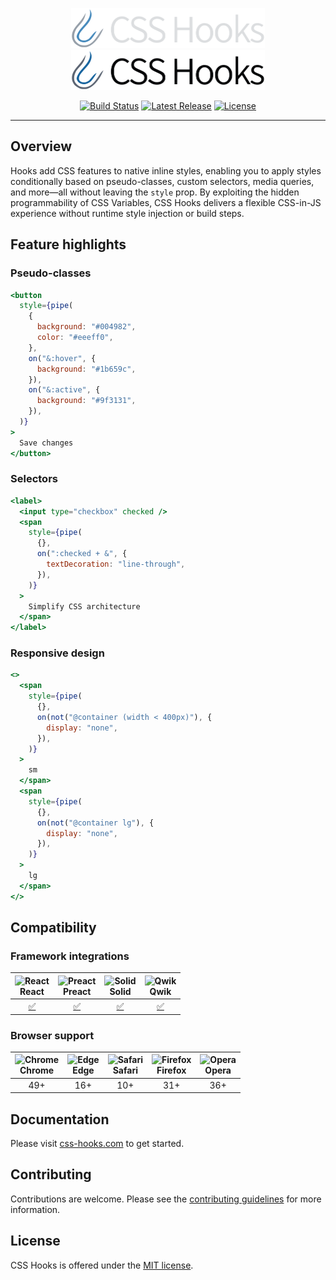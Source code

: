 <p align="center">
  <!-- npm-remove -->
  <a href="https://css-hooks.com/#gh-dark-mode-only" target="_blank">
    <img alt="CSS Hooks" src="https://raw.githubusercontent.com/css-hooks/css-hooks/HEAD/.github/logo-dark.svg" width="310" height="64" style="max-width: 100%;">
  </a>
  <!-- /npm-remove -->
  <a href="https://css-hooks.com/#gh-light-mode-only" target="_blank">
    <img alt="CSS Hooks" src="https://raw.githubusercontent.com/css-hooks/css-hooks/HEAD/.github/logo-light.svg" width="310" height="64" style="max-width: 100%;">
  </a>
</p>

<p align="center">
  <a href="https://github.com/css-hooks/css-hooks/actions/workflows/build.yml"><img src="https://img.shields.io/github/actions/workflow/status/css-hooks/css-hooks/build.yml?branch=master" alt="Build Status"></a>
  <a href="https://www.npmjs.com/org/css-hooks"><img src="https://img.shields.io/npm/v/@css-hooks%2Fcore.svg" alt="Latest Release"></a>
  <a href="https://github.com/css-hooks/css-hooks/blob/master/LICENSE"><img src="https://img.shields.io/npm/l/css-hooks.svg" alt="License"></a>
</p>

---

## Overview

Hooks add CSS features to native inline styles, enabling you to apply styles
conditionally based on pseudo-classes, custom selectors, media queries, and
more—all without leaving the `style` prop. By exploiting the hidden
programmability of CSS Variables, CSS Hooks delivers a flexible CSS-in-JS
experience without runtime style injection or build steps.

## Feature highlights

### Pseudo-classes

```jsx
<button
  style={pipe(
    {
      background: "#004982",
      color: "#eeeff0",
    },
    on("&:hover", {
      background: "#1b659c",
    }),
    on("&:active", {
      background: "#9f3131",
    }),
  )}
>
  Save changes
</button>
```

### Selectors

```jsx
<label>
  <input type="checkbox" checked />
  <span
    style={pipe(
      {},
      on(":checked + &", {
        textDecoration: "line-through",
      }),
    )}
  >
    Simplify CSS architecture
  </span>
</label>
```

### Responsive design

```jsx
<>
  <span
    style={pipe(
      {},
      on(not("@container (width < 400px)"), {
        display: "none",
      }),
    )}
  >
    sm
  </span>
  <span
    style={pipe(
      {},
      on(not("@container lg"), {
        display: "none",
      }),
    )}
  >
    lg
  </span>
</>
```

## Compatibility

### Framework integrations

| <img src="https://github.com/reactjs.png" alt="React" style="width: 24px; height: 24px" /><br/>React | <img src="https://github.com/preactjs.png" alt="Preact" style="width: 24px; height: 24px" /><br/>Preact | <img src="https://github.com/solidjs.png" alt="Solid" style="width: 24px; height: 24px" /><br/>Solid | <img src="https://github.com/qwikdev.png" alt="Qwik" style="width: 24px; height: 24px" /><br/>Qwik |
| ---------------------------------------------------------------------------------------------------- | ------------------------------------------------------------------------------------------------------- | ---------------------------------------------------------------------------------------------------- | -------------------------------------------------------------------------------------------------- |
| <div align="center"><a href="https://www.npmjs.com/package/@css-hooks/react">✅</a></div>            | <div align="center"><a href="https://www.npmjs.com/package/@css-hooks/preact">✅</a></div>              | <div align="center"><a href="https://www.npmjs.com/package/@css-hooks/solid">✅</a></div>            | <div align="center"><a href="https://www.npmjs.com/package/@css-hooks/qwik">✅</a></div>           |

### Browser support

| <img src="https://cdnjs.cloudflare.com/ajax/libs/browser-logos/74.1.0/chrome/chrome_24x24.png" alt="Chrome" /><br/>Chrome | <img src="https://cdnjs.cloudflare.com/ajax/libs/browser-logos/74.1.0/edge/edge_24x24.png" alt="Edge" /><br/>Edge | <img src="https://cdnjs.cloudflare.com/ajax/libs/browser-logos/74.1.0/safari/safari_24x24.png" alt="Safari" /><br/>Safari | <img src="https://cdnjs.cloudflare.com/ajax/libs/browser-logos/74.1.0/firefox/firefox_24x24.png" alt="Firefox" /><br/>Firefox | <img src="https://cdnjs.cloudflare.com/ajax/libs/browser-logos/74.1.0/opera/opera_24x24.png" alt="Opera" /><br/>Opera |
| ------------------------------------------------------------------------------------------------------------------------- | ----------------------------------------------------------------------------------------------------------------- | ------------------------------------------------------------------------------------------------------------------------- | ----------------------------------------------------------------------------------------------------------------------------- | --------------------------------------------------------------------------------------------------------------------- |
| <div align="center">49+</div>                                                                                             | <div align="center">16+</div>                                                                                     | <div align="center">10+</div>                                                                                             | <div align="center">31+</div>                                                                                                 | <div align="center">36+</div>                                                                                         |

## Documentation

Please visit [css-hooks.com](https://css-hooks.com) to get started.

## Contributing

Contributions are welcome. Please see the
[contributing guidelines](CONTRIBUTING.md) for more information.

## License

CSS Hooks is offered under the [MIT license](LICENSE).
